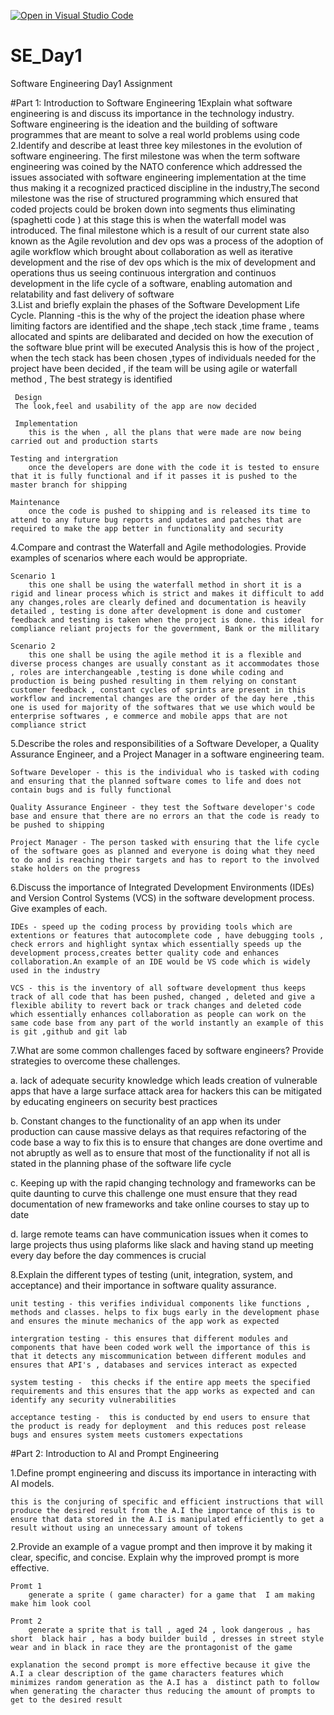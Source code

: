 [![Open in Visual Studio Code](https://classroom.github.com/assets/open-in-vscode-2e0aaae1b6195c2367325f4f02e2d04e9abb55f0b24a779b69b11b9e10269abc.svg)](https://classroom.github.com/online_ide?assignment_repo_id=18328533&assignment_repo_type=AssignmentRepo)
# SE_Day1
Software Engineering Day1 Assignment

#Part 1: Introduction to Software Engineering
1Explain what software engineering is and discuss its importance in the technology industry.
 Software engineering is the ideation and the building of software programmes that are meant to solve a real world problems using code 
2.Identify and describe at least three key milestones in the evolution of software engineering.
The first milestone was when the term software engineering was coined by the NATO conference which addressed the issues associated with software engineering implementation at the time thus making it a recognized practiced discipline in the industry,The second milestone was the rise of structured programming which ensured that coded projects  could be broken down into segments thus eliminating (spaghetti code ) at this stage this is when the waterfall model  was introduced. The final milestone which is a result of our current state also known as the Agile revolution and dev ops was a process of the adoption of agile workflow which brought about collaboration as well as iterative development and the rise of dev ops which is the mix of development and operations thus us seeing continuous intergration and continuos development in the life cycle of a software, enabling automation and relatability and fast delivery of software      
3.List and briefly explain the phases of the Software Development Life Cycle.
    Planning 
    -this is the why of the project the ideation phase where limiting factors are identified and the shape ,tech stack ,time frame , teams allocated and spints are delibarated and decided on how the execution of the software blue print will be executed 
    Analysis 
     this is how of the project , when the tech stack has been chosen ,types of individuals needed for the project have been decided , if the team will be using agile or waterfall method , The best strategy is identified 

     Design
     The look,feel and usability of the app are now decided 

     Implementation 
        this is the when , all the plans that were made are now being carried out and production starts 

    Testing and intergration 
        once the developers are done with the code it is tested to ensure that it is fully functional and if it passes it is pushed to the master branch for shipping 
    
    Maintenance
        once the code is pushed to shipping and is released its time to attend to any future bug reports and updates and patches that are required to make the app better in functionality and security  

4.Compare and contrast the Waterfall and Agile methodologies. Provide examples of scenarios where each would be appropriate.

    Scenario 1
        this one shall be using the waterfall method in short it is a rigid and linear process which is strict and makes it difficult to add any changes,roles are clearly defined and documentation is heavily detailed , testing is done after development is done and customer feedback and testing is taken when the project is done. this ideal for compliance reliant projects for the government, Bank or the millitary 

    Scenario 2 
        this one shall be using the agile method it is a flexible and diverse process changes are usually constant as it accommodates those , roles are interchangeable ,testing is done while coding and production is being pushed resulting in them relying on constant customer feedback , constant cycles of sprints are present in this workflow and incremental changes are the order of the day here ,this one is used for majority of the softwares that we use which would be enterprise softwares , e commerce and mobile apps that are not compliance strict 
5.Describe the roles and responsibilities of a Software Developer, a Quality Assurance Engineer, and a Project Manager in a software engineering team.

    Software Developer - this is the individual who is tasked with coding and ensuring that the planned software comes to life and does not contain bugs and is fully functional 
    
    Quality Assurance Engineer - they test the Software developer's code base and ensure that there are no errors an that the code is ready to be pushed to shipping 

    Project Manager - The person tasked with ensuring that the life cycle of the software goes as planned and everyone is doing what they need to do and is reaching their targets and has to report to the involved stake holders on the progress 

6.Discuss the importance of Integrated Development Environments (IDEs) and Version Control Systems (VCS) in the software development process. Give examples of each.

    IDEs - speed up the coding process by providing tools which are extentions or features that autocomplete code , have debugging tools , check errors and highlight syntax which essentially speeds up the development process,creates better quality code and enhances collaboration.An example of an IDE would be VS code which is widely used in the industry 

    VCS - this is the inventory of all software development thus keeps track of all code that has been pushed, changed , deleted and give a flexible ability to revert back or track changes and deleted code which essentially enhances collaboration as people can work on the same code base from any part of the world instantly an example of this is git ,github and git lab 

7.What are some common challenges faced by software engineers? Provide strategies to overcome these challenges.

   a. lack of adequate security knowledge which leads creation of vulnerable apps that have a     large surface attack area for hackers this can be mitigated by educating engineers on security best practices 

   b. Constant changes to the functionality of an app when its under production can cause massive delays as that requires refactoring of the code base a way to fix this is to ensure that changes are done overtime and not abruptly as well as to ensure that most of the functionality if not all is stated in the planning phase of the software life cycle 

   c. Keeping up with the rapid changing technology and frameworks can be quite daunting to curve this challenge one must ensure that they read documentation of new frameworks and take online courses to stay up to date 

   d. large remote teams can have communication issues when it comes to large projects thus using plaforms like slack and having stand up meeting every day before the day commences is crucial 

8.Explain the different types of testing (unit, integration, system, and acceptance) and their importance in software quality assurance.

    unit testing - this verifies individual components like functions , methods and classes. helps to fix bugs early in the development phase and ensures the minute mechanics of the app work as expected 

    intergration testing - this ensures that different modules and components that have been coded work well the importance of this is that it detects any miscommunication between different modules and ensures that API's , databases and services interact as expected 

    system testing -  this checks if the entire app meets the specified requirements and this ensures that the app works as expected and can identify any security vulnerabilities 

    acceptance testing -  this is conducted by end users to ensure that the product is ready for deployment  and this reduces post release bugs and ensures system meets customers expectations 


#Part 2: Introduction to AI and Prompt Engineering


1.Define prompt engineering and discuss its importance in interacting with AI models.

    this is the conjuring of specific and efficient instructions that will produce the desired result from the A.I the importance of this is to ensure that data stored in the A.I is manipulated efficiently to get a result without using an unnecessary amount of tokens 


2.Provide an example of a vague prompt and then improve it by making it clear, specific, and concise. Explain why the improved prompt is more effective.

    Promt 1 
        generate a sprite ( game character) for a game that  I am making make him look cool 

    Promt 2 
        generate a sprite that is tall , aged 24 , look dangerous , has short  black hair , has a body builder build , dresses in street style wear and in black in race they are the prontagonist of the game 

    explanation the second prompt is more effective because it give the A.I a clear description of the game characters features which minimizes random generation as the A.I has a  distinct path to follow when generating the character thus reducing the amount of prompts to get to the desired result 
